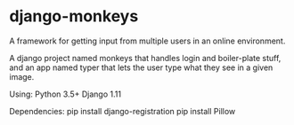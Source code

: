 # django-monkeys
A framework for getting input from multiple users in an online environment.

A django project named monkeys that handles login and boiler-plate stuff, 
and an app named typer that lets the user type what they see in a given image.

Using:
Python 3.5+
Django 1.11

Dependencies:
pip install django-registration
pip install Pillow

